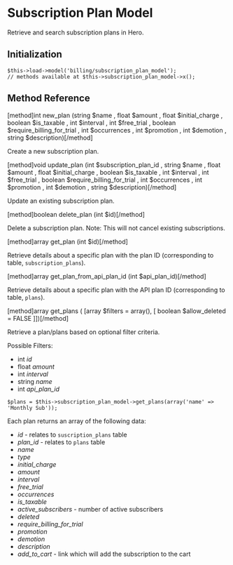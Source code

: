 # Subscription Plan Model

Retrieve and search subscription plans in Hero.

## Initialization

```
$this->load->model('billing/subscription_plan_model');
// methods available at $this->subscription_plan_model->x();
```

## Method Reference

[method]int new_plan (string $name , float $amount , float $initial_charge , boolean $is_taxable , int $interval , int $free_trial , boolean $require_billing_for_trial , int $occurrences , int $promotion , int $demotion , string $description)[/method]

Create a new subscription plan.

[method]void update_plan (int $subscription_plan_id , string $name , float $amount , float $initial_charge , boolean $is_taxable , int $interval , int $free_trial , boolean $require_billing_for_trial , int $occurrences , int $promotion , int $demotion , string $description)[/method]

Update an existing subscription plan.

[method]boolean delete_plan (int $id)[/method]

Delete a subscription plan.  Note:  This will not cancel existing subscriptions.

[method]array get_plan (int $id)[/method]

Retrieve details about a specific plan with the plan ID (corresponding to table, `subscription_plans`).

[method]array get_plan_from_api_plan_id (int $api_plan_id)[/method]

Retrieve details about a specific plan with the API plan ID (corresponding to table, `plans`).

[method]array get_plans ( [array $filters = array(), [ boolean $allow_deleted = FALSE ]])[/method]

Retrieve a plan/plans based on optional filter criteria.

Possible Filters: 

* int *id*
* float *amount*
* int *interval*
* string *name*
* int *api_plan_id*

```
$plans = $this->subscription_plan_model->get_plans(array('name' => 'Monthly Sub'));
```

Each plan returns an array of the following data:

* *id* - relates to `suscription_plans` table
* *plan_id* - relates to `plans` table
* *name*
* *type*
* *initial_charge*
* *amount*
* *interval*
* *free_trial*
* *occurrences*
* *is_taxable*
* *active_subscribers* - number of active subscribers
* *deleted*
* *require_billing_for_trial*
* *promotion*
* *demotion*
* *description*
* *add_to_cart* - link which will add the subscription to the cart

